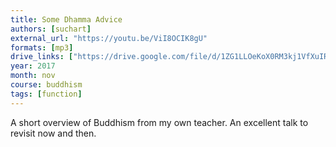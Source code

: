 ```yaml
---
title: Some Dhamma Advice
authors: [suchart]
external_url: "https://youtu.be/ViI8OCIK8gU"
formats: [mp3]
drive_links: ["https://drive.google.com/file/d/1ZG1LLOeKoX0RM3kj1VfXuIRKN_qDrCgH/view?usp=drivesdk"]
year: 2017
month: nov
course: buddhism
tags: [function]
---
```


A short overview of Buddhism from my own teacher. An excellent talk to revisit now and then.
